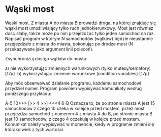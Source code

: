 # Wąski most

Wąski most. Z miasta A do miasta B prowadzi droga, na której znajduje się wąski most umożliwiający tylko ruch jednokierunkowy. Most jest również dość słaby, także może po nim przejeżdżać tylko jeden samochód na raz. Napisać program w którym N samochodów (wątków) będzie nieustannie przejeżdżało z miasta do miasta, pokonując po drodze most (N przekazywane jako argument linii poleceń). 

Zsynchronizuj dostęp wątków do mostu:

a) nie wykorzystując zmiennych warunkowych (tylko mutexy/semafory) [17p] 
b) wykorzystując zmienne warunkowe (condition variables) [17p]

Aby móc obserwować działanie programu, każdemu samochodowi przydziel numer. Program powinien wypisywać komunikaty według poniższego przykładu:  

A-5 10>>> [>> 4 >>] <<<4 6-B Oznacza to, że po stronie miasta A jest 15 samochodów z czego 10 czeka w kolejce przed mostem, przez most przejeżdża samochód z numerem 4 z miasta A do B, po stronie miasta B jest 10 samochodów, z czego 4 oczekują w kolejce przed mostem. Komunikat należy wypisywać w momencie, kiedy w programie zmieni się którakolwiek z tych wartości.
